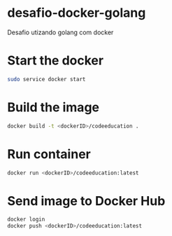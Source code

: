 # desafio-docker-golang
Desafio utizando golang com docker

# Start the docker
```bash 
sudo service docker start
```
# Build the image
```bash 
docker build -t <dockerID>/codeeducation .
```

# Run container
```bash
docker run <dockerID>/codeeducation:latest
```

# Send image to Docker Hub
```bash
docker login
docker push <dockerID>/codeeducation:latest
```